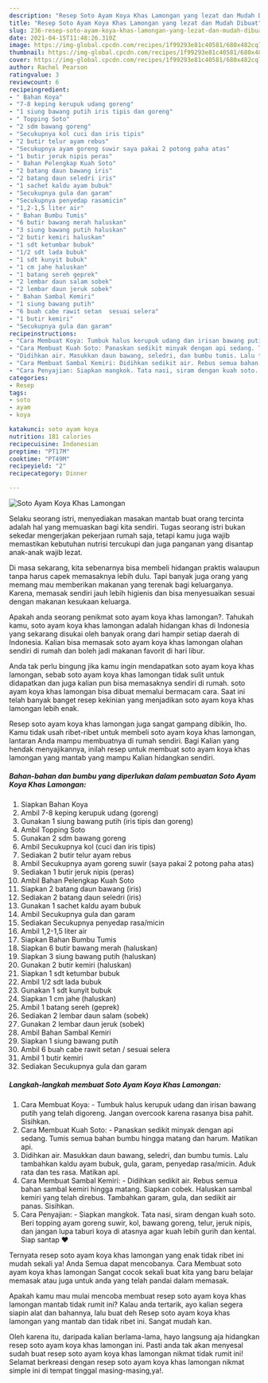 ```yaml
---
description: "Resep Soto Ayam Koya Khas Lamongan yang lezat dan Mudah Dibuat"
title: "Resep Soto Ayam Koya Khas Lamongan yang lezat dan Mudah Dibuat"
slug: 236-resep-soto-ayam-koya-khas-lamongan-yang-lezat-dan-mudah-dibuat
date: 2021-04-15T11:48:26.310Z
image: https://img-global.cpcdn.com/recipes/1f99293e81c40581/680x482cq70/soto-ayam-koya-khas-lamongan-foto-resep-utama.jpg
thumbnail: https://img-global.cpcdn.com/recipes/1f99293e81c40581/680x482cq70/soto-ayam-koya-khas-lamongan-foto-resep-utama.jpg
cover: https://img-global.cpcdn.com/recipes/1f99293e81c40581/680x482cq70/soto-ayam-koya-khas-lamongan-foto-resep-utama.jpg
author: Rachel Pearson
ratingvalue: 3
reviewcount: 6
recipeingredient:
- " Bahan Koya"
- "7-8 keping kerupuk udang goreng"
- "1 siung bawang putih iris tipis dan goreng"
- " Topping Soto"
- "2 sdm bawang goreng"
- "Secukupnya kol cuci dan iris tipis"
- "2 butir telur ayam rebus"
- "Secukupnya ayam goreng suwir saya pakai 2 potong paha atas"
- "1 butir jeruk nipis peras"
- " Bahan Pelengkap Kuah Soto"
- "2 batang daun bawang iris"
- "2 batang daun seledri iris"
- "1 sachet kaldu ayam bubuk"
- "Secukupnya gula dan garam"
- "Secukupnya penyedap rasamicin"
- "1,2-1,5 liter air"
- " Bahan Bumbu Tumis"
- "6 butir bawang merah haluskan"
- "3 siung bawang putih haluskan"
- "2 butir kemiri haluskan"
- "1 sdt ketumbar bubuk"
- "1/2 sdt lada bubuk"
- "1 sdt kunyit bubuk"
- "1 cm jahe haluskan"
- "1 batang sereh geprek"
- "2 lembar daun salam sobek"
- "2 lembar daun jeruk sobek"
- " Bahan Sambal Kemiri"
- "1 siung bawang putih"
- "6 buah cabe rawit setan  sesuai selera"
- "1 butir kemiri"
- "Secukupnya gula dan garam"
recipeinstructions:
- "Cara Membuat Koya: Tumbuk halus kerupuk udang dan irisan bawang putih yang telah digoreng. Jangan overcook karena rasanya bisa pahit. Sisihkan."
- "Cara Membuat Kuah Soto: Panaskan sedikit minyak dengan api sedang. Tumis semua bahan bumbu hingga matang dan harum. Matikan api."
- "Didihkan air. Masukkan daun bawang, seledri, dan bumbu tumis. Lalu tambahkan kaldu ayam bubuk, gula, garam, penyedap rasa/micin. Aduk rata dan tes rasa. Matikan api."
- "Cara Membuat Sambal Kemiri: Didihkan sedikit air. Rebus semua bahan sambal kemiri hingga matang. Siapkan cobek. Haluskan sambal kemiri yang telah direbus. Tambahkan garam, gula, dan sedikit air panas. Sisihkan."
- "Cara Penyajian: Siapkan mangkok. Tata nasi, siram dengan kuah soto. Beri topping ayam goreng suwir, kol, bawang goreng, telur, jeruk nipis, dan jangan lupa taburi koya di atasnya agar kuah lebih gurih dan kental. Siap santap ❤"
categories:
- Resep
tags:
- soto
- ayam
- koya

katakunci: soto ayam koya 
nutrition: 181 calories
recipecuisine: Indonesian
preptime: "PT17M"
cooktime: "PT49M"
recipeyield: "2"
recipecategory: Dinner

---
```



![Soto Ayam Koya Khas Lamongan](https://img-global.cpcdn.com/recipes/1f99293e81c40581/680x482cq70/soto-ayam-koya-khas-lamongan-foto-resep-utama.jpg)

Selaku seorang istri, menyediakan masakan mantab buat orang tercinta adalah hal yang memuaskan bagi kita sendiri. Tugas seorang istri bukan sekedar mengerjakan pekerjaan rumah saja, tetapi kamu juga wajib memastikan kebutuhan nutrisi tercukupi dan juga panganan yang disantap anak-anak wajib lezat.

Di masa  sekarang, kita sebenarnya bisa membeli hidangan praktis walaupun tanpa harus capek memasaknya lebih dulu. Tapi banyak juga orang yang memang mau memberikan makanan yang terenak bagi keluarganya. Karena, memasak sendiri jauh lebih higienis dan bisa menyesuaikan sesuai dengan makanan kesukaan keluarga. 



Apakah anda seorang penikmat soto ayam koya khas lamongan?. Tahukah kamu, soto ayam koya khas lamongan adalah hidangan khas di Indonesia yang sekarang disukai oleh banyak orang dari hampir setiap daerah di Indonesia. Kalian bisa memasak soto ayam koya khas lamongan olahan sendiri di rumah dan boleh jadi makanan favorit di hari libur.

Anda tak perlu bingung jika kamu ingin mendapatkan soto ayam koya khas lamongan, sebab soto ayam koya khas lamongan tidak sulit untuk didapatkan dan juga kalian pun bisa memasaknya sendiri di rumah. soto ayam koya khas lamongan bisa dibuat memalui bermacam cara. Saat ini telah banyak banget resep kekinian yang menjadikan soto ayam koya khas lamongan lebih enak.

Resep soto ayam koya khas lamongan juga sangat gampang dibikin, lho. Kamu tidak usah ribet-ribet untuk membeli soto ayam koya khas lamongan, lantaran Anda mampu membuatnya di rumah sendiri. Bagi Kalian yang hendak menyajikannya, inilah resep untuk membuat soto ayam koya khas lamongan yang mantab yang mampu Kalian hidangkan sendiri.

<!--inarticleads1-->

##### Bahan-bahan dan bumbu yang diperlukan dalam pembuatan Soto Ayam Koya Khas Lamongan:

1. Siapkan  Bahan Koya
1. Ambil 7-8 keping kerupuk udang (goreng)
1. Gunakan 1 siung bawang putih (iris tipis dan goreng)
1. Ambil  Topping Soto
1. Gunakan 2 sdm bawang goreng
1. Ambil Secukupnya kol (cuci dan iris tipis)
1. Sediakan 2 butir telur ayam rebus
1. Ambil Secukupnya ayam goreng suwir (saya pakai 2 potong paha atas)
1. Sediakan 1 butir jeruk nipis (peras)
1. Ambil  Bahan Pelengkap Kuah Soto
1. Siapkan 2 batang daun bawang (iris)
1. Sediakan 2 batang daun seledri (iris)
1. Gunakan 1 sachet kaldu ayam bubuk
1. Ambil Secukupnya gula dan garam
1. Sediakan Secukupnya penyedap rasa/micin
1. Ambil 1,2-1,5 liter air
1. Siapkan  Bahan Bumbu Tumis
1. Siapkan 6 butir bawang merah (haluskan)
1. Siapkan 3 siung bawang putih (haluskan)
1. Gunakan 2 butir kemiri (haluskan)
1. Siapkan 1 sdt ketumbar bubuk
1. Ambil 1/2 sdt lada bubuk
1. Gunakan 1 sdt kunyit bubuk
1. Siapkan 1 cm jahe (haluskan)
1. Ambil 1 batang sereh (geprek)
1. Sediakan 2 lembar daun salam (sobek)
1. Gunakan 2 lembar daun jeruk (sobek)
1. Ambil  Bahan Sambal Kemiri
1. Siapkan 1 siung bawang putih
1. Ambil 6 buah cabe rawit setan / sesuai selera
1. Ambil 1 butir kemiri
1. Sediakan Secukupnya gula dan garam




<!--inarticleads2-->

##### Langkah-langkah membuat Soto Ayam Koya Khas Lamongan:

1. Cara Membuat Koya: - Tumbuk halus kerupuk udang dan irisan bawang putih yang telah digoreng. Jangan overcook karena rasanya bisa pahit. Sisihkan.
1. Cara Membuat Kuah Soto: - Panaskan sedikit minyak dengan api sedang. Tumis semua bahan bumbu hingga matang dan harum. Matikan api.
1. Didihkan air. Masukkan daun bawang, seledri, dan bumbu tumis. Lalu tambahkan kaldu ayam bubuk, gula, garam, penyedap rasa/micin. Aduk rata dan tes rasa. Matikan api.
1. Cara Membuat Sambal Kemiri: - Didihkan sedikit air. Rebus semua bahan sambal kemiri hingga matang. Siapkan cobek. Haluskan sambal kemiri yang telah direbus. Tambahkan garam, gula, dan sedikit air panas. Sisihkan.
1. Cara Penyajian: - Siapkan mangkok. Tata nasi, siram dengan kuah soto. Beri topping ayam goreng suwir, kol, bawang goreng, telur, jeruk nipis, dan jangan lupa taburi koya di atasnya agar kuah lebih gurih dan kental. Siap santap ❤




Ternyata resep soto ayam koya khas lamongan yang enak tidak ribet ini mudah sekali ya! Anda Semua dapat mencobanya. Cara Membuat soto ayam koya khas lamongan Sangat cocok sekali buat kita yang baru belajar memasak atau juga untuk anda yang telah pandai dalam memasak.

Apakah kamu mau mulai mencoba membuat resep soto ayam koya khas lamongan mantab tidak rumit ini? Kalau anda tertarik, ayo kalian segera siapin alat dan bahannya, lalu buat deh Resep soto ayam koya khas lamongan yang mantab dan tidak ribet ini. Sangat mudah kan. 

Oleh karena itu, daripada kalian berlama-lama, hayo langsung aja hidangkan resep soto ayam koya khas lamongan ini. Pasti anda tak akan menyesal sudah buat resep soto ayam koya khas lamongan nikmat tidak rumit ini! Selamat berkreasi dengan resep soto ayam koya khas lamongan nikmat simple ini di tempat tinggal masing-masing,ya!.

